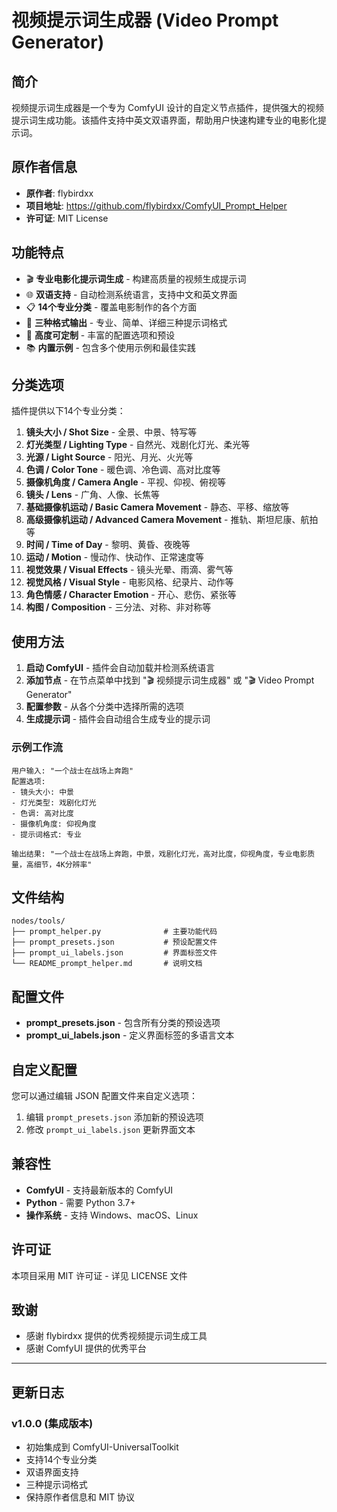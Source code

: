 # 视频提示词生成器 (Video Prompt Generator)

## 简介

视频提示词生成器是一个专为 ComfyUI 设计的自定义节点插件，提供强大的视频提示词生成功能。该插件支持中英文双语界面，帮助用户快速构建专业的电影化提示词。

## 原作者信息

- **原作者**: flybirdxx
- **项目地址**: https://github.com/flybirdxx/ComfyUI_Prompt_Helper
- **许可证**: MIT License

## 功能特点

* 🎬 **专业电影化提示词生成** - 构建高质量的视频生成提示词
* 🌐 **双语支持** - 自动检测系统语言，支持中文和英文界面
* 📋 **14个专业分类** - 覆盖电影制作的各个方面
* 🎯 **三种格式输出** - 专业、简单、详细三种提示词格式
* 🔧 **高度可定制** - 丰富的配置选项和预设
* 📚 **内置示例** - 包含多个使用示例和最佳实践

## 分类选项

插件提供以下14个专业分类：

1. **镜头大小 / Shot Size** - 全景、中景、特写等
2. **灯光类型 / Lighting Type** - 自然光、戏剧化灯光、柔光等
3. **光源 / Light Source** - 阳光、月光、火光等
4. **色调 / Color Tone** - 暖色调、冷色调、高对比度等
5. **摄像机角度 / Camera Angle** - 平视、仰视、俯视等
6. **镜头 / Lens** - 广角、人像、长焦等
7. **基础摄像机运动 / Basic Camera Movement** - 静态、平移、缩放等
8. **高级摄像机运动 / Advanced Camera Movement** - 推轨、斯坦尼康、航拍等
9. **时间 / Time of Day** - 黎明、黄昏、夜晚等
10. **运动 / Motion** - 慢动作、快动作、正常速度等
11. **视觉效果 / Visual Effects** - 镜头光晕、雨滴、雾气等
12. **视觉风格 / Visual Style** - 电影风格、纪录片、动作等
13. **角色情感 / Character Emotion** - 开心、悲伤、紧张等
14. **构图 / Composition** - 三分法、对称、非对称等

## 使用方法

1. **启动 ComfyUI** - 插件会自动加载并检测系统语言
2. **添加节点** - 在节点菜单中找到 "🎬 视频提示词生成器" 或 "🎬 Video Prompt Generator"
3. **配置参数** - 从各个分类中选择所需的选项
4. **生成提示词** - 插件会自动组合生成专业的提示词

### 示例工作流

```
用户输入: "一个战士在战场上奔跑"
配置选项:
- 镜头大小: 中景
- 灯光类型: 戏剧化灯光
- 色调: 高对比度
- 摄像机角度: 仰视角度
- 提示词格式: 专业

输出结果: "一个战士在战场上奔跑，中景，戏剧化灯光，高对比度，仰视角度，专业电影质量，高细节，4K分辨率"
```

## 文件结构

```
nodes/tools/
├── prompt_helper.py              # 主要功能代码
├── prompt_presets.json           # 预设配置文件
├── prompt_ui_labels.json         # 界面标签文件
└── README_prompt_helper.md       # 说明文档
```

## 配置文件

* **prompt_presets.json** - 包含所有分类的预设选项
* **prompt_ui_labels.json** - 定义界面标签的多语言文本

## 自定义配置

您可以通过编辑 JSON 配置文件来自定义选项：

1. 编辑 `prompt_presets.json` 添加新的预设选项
2. 修改 `prompt_ui_labels.json` 更新界面文本

## 兼容性

* **ComfyUI** - 支持最新版本的 ComfyUI
* **Python** - 需要 Python 3.7+
* **操作系统** - 支持 Windows、macOS、Linux

## 许可证

本项目采用 MIT 许可证 - 详见 LICENSE 文件

## 致谢

* 感谢 flybirdxx 提供的优秀视频提示词生成工具
* 感谢 ComfyUI 提供的优秀平台

---

## 更新日志

### v1.0.0 (集成版本)

* 初始集成到 ComfyUI-UniversalToolkit
* 支持14个专业分类
* 双语界面支持
* 三种提示词格式
* 保持原作者信息和 MIT 协议 